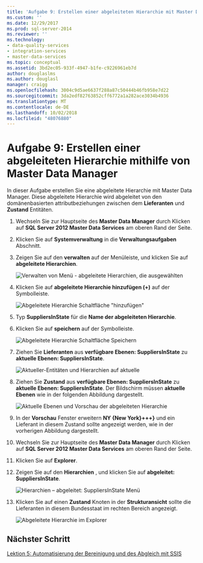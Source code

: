 ```yaml
---
title: 'Aufgabe 9: Erstellen einer abgeleiteten Hierarchie mit Master Data Manager | Microsoft-Dokumentation'
ms.custom: ''
ms.date: 12/29/2017
ms.prod: sql-server-2014
ms.reviewer: ''
ms.technology:
- data-quality-services
- integration-services
- master-data-services
ms.topic: conceptual
ms.assetid: 3bd2ec05-933f-4947-b1fe-c9226961eb7d
author: douglaslms
ms.author: douglasl
manager: craigg
ms.openlocfilehash: 3004c9d5ae6637f288a87c50444b46fb958e7d22
ms.sourcegitcommit: 3da2edf82763852cff6772a1a282ace3034b4936
ms.translationtype: MT
ms.contentlocale: de-DE
ms.lasthandoff: 10/02/2018
ms.locfileid: "48076880"
---
```

# <a name="task-9-creating-a-derived-hierarchy-using-master-data-manager"></a>Aufgabe 9: Erstellen einer abgeleiteten Hierarchie mithilfe von Master Data Manager
  In dieser Aufgabe erstellen Sie eine abgeleitete Hierarchie mit Master Data Manager. Diese abgeleitete Hierarchie wird abgeleitet von den domänenbasierten attributbeziehungen zwischen dem **Lieferanten** und **Zustand** Entitäten.  
  
1.  Wechseln Sie zur Hauptseite des **Master Data Manager** durch Klicken auf **SQL Server 2012 Master Data Services** am oberen Rand der Seite.  
  
2.  Klicken Sie auf **Systemverwaltung** in die **Verwaltungsaufgaben** Abschnitt.  
  
3.  Zeigen Sie auf den **verwalten** auf der Menüleiste, und klicken Sie auf **abgeleitete Hierarchien**.  
  
     ![Verwalten von Menü - abgeleitete Hierarchien, die ausgewählten](../../2014/tutorials/media/et-creatingaderivedhierarchyusingmdm-01.jpg "verwalten im Menü - abgeleitete Hierarchien ausgewählt")  
  
4.  Klicken Sie auf **abgeleitete Hierarchie hinzufügen (+)** auf der Symbolleiste.  
  
     ![Abgeleitete Hierarchie Schaltfläche "hinzufügen"](../../2014/tutorials/media/et-creatingaderivedhierarchyusingmdm-02.jpg "abgeleitete Hierarchie Schaltfläche \"hinzufügen\"")  
  
5.  Typ **SuppliersInState** für die **Name der abgeleiteten Hierarchie**.  
  
6.  Klicken Sie auf **speichern** auf der Symbolleiste.  
  
     ![Abgeleitete Hierarchie Schaltfläche Speichern](../../2014/tutorials/media/et-creatingaderivedhierarchyusingmdm-03.jpg "abgeleitete Schaltfläche Hierarchie speichern")  
  
7.  Ziehen Sie **Lieferanten** aus **verfügbare Ebenen: SuppliersInState** zu **aktuelle Ebenen: SuppliersInState**.  
  
     ![Aktueller-Entitäten und Hierarchien auf aktuelle](../../2014/tutorials/media/et-creatingaderivedhierarchyusingmdm-04.jpg "aktueller-Entitäten und Hierarchien auf aktuelle")  
  
8.  Ziehen Sie **Zustand** aus **verfügbare Ebenen: SuppliersInState** zu **aktuelle Ebenen: SuppliersInState**. Der Bildschirm müssen **aktuelle Ebenen** wie in der folgenden Abbildung dargestellt.  
  
     ![Aktuelle Ebenen und Vorschau der abgeleiteten Hierarchie](../../2014/tutorials/media/et-creatingaderivedhierarchyusingmdm-05.jpg "aktuelle Ebenen und Vorschau der abgeleiteten Hierarchie")  
  
9. In der **Vorschau** Fenster erweitern **NY {New York}+++}** und ein Lieferant in diesem Zustand sollte angezeigt werden, wie in der vorherigen Abbildung dargestellt.  
  
10. Wechseln Sie zur Hauptseite des **Master Data Manager** durch Klicken auf **SQL Server 2012 Master Data Services** am oberen Rand der Seite.  
  
11. Klicken Sie auf **Explorer**.  
  
12. Zeigen Sie auf den **Hierarchien** , und klicken Sie auf **abgeleitet: SuppliersInState**.  
  
     ![Hierarchien – abgeleitet: SuppliersInState Menü](../../2014/tutorials/media/et-creatingaderivedhierarchyusingmdm-06.jpg "Hierarchien – abgeleitet: SuppliersInState-Menü")  
  
13. Klicken Sie auf einen **Zustand** Knoten in der **Strukturansicht** sollte die Lieferanten in diesem Bundesstaat im rechten Bereich angezeigt.  
  
     ![Abgeleitete Hierarchie im Explorer](../../2014/tutorials/media/et-creatingaderivedhierarchyusingmdm-07.jpg "abgeleitete Hierarchie im Explorer")  
  
## <a name="next-step"></a>Nächster Schritt  
 [Lektion 5: Automatisierung der Bereinigung und des Abgleich mit SSIS](../../2014/tutorials/lesson-5-automating-the-cleansing-and-matching-using-ssis.md)  
  
  
